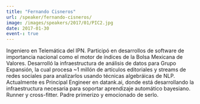 ```yaml
---
title: "Fernando Cisneros"
url: /speaker/fernando-cisneros/
image: /images/speakers/2017/01/PIC2.jpg
date: 2017-01-30
event-: true
---
```


Ingeniero en Telemática del IPN. Participó en desarrollos de software de importancia nacional como el motor de índices de la Bolsa Mexicana de Valores. Desarrolló la infraestructura de análisis de datos para Grupo Expansión, la cual procesa ~1 millón de artículos editoriales y streams de redes sociales para analizarlos usando técnicas algebráicas de NLP. Actualmente es Principal Engineer en datank.ai, donde está desarrollando la infraestructura necesaria para soportar aprendizaje automático bayesiano. Runner y cross-fitter. Padre primerizo y emocionado de serlo.